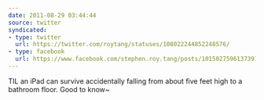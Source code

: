 ```yaml
---
date: 2011-08-29 03:44:44
source: twitter
syndicated:
- type: twitter
  url: https://twitter.com/roytang/statuses/108022244852248576/
- type: facebook
  url: https://www.facebook.com/stephen.roy.tang/posts/10150275961373912
---
```


TIL an iPad can survive accidentally falling from about five feet high to a bathroom floor. Good to know~